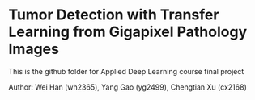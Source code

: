 # Tumor Detection with Transfer Learning from Gigapixel Pathology Images

This is the github folder for Applied Deep Learning course final project

Author: Wei Han (wh2365), Yang Gao (yg2499), Chengtian Xu (cx2168)
